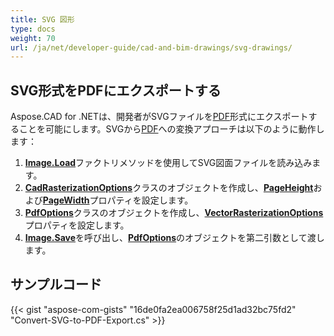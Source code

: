 ```yaml
---
title: SVG 図形
type: docs
weight: 70
url: /ja/net/developer-guide/cad-and-bim-drawings/svg-drawings/
---
```


## **SVG形式をPDFにエクスポートする**

Aspose.CAD for .NETは、開発者がSVGファイルを[PDF](https://docs.fileformat.com/pdf/)形式にエクスポートすることを可能にします。SVGから[PDF](https://docs.fileformat.com/pdf/)への変換アプローチは以下のように動作します：

1. [**Image.Load**](https://reference.aspose.com/cad/net/aspose.cad.image/load/methods/2)ファクトリメソッドを使用してSVG図面ファイルを読み込みます。
1. [**CadRasterizationOptions**](https://reference.aspose.com/cad/net/aspose.cad.imageoptions/cadrasterizationoptions)クラスのオブジェクトを作成し、[**PageHeight**](https://reference.aspose.com/cad/net/aspose.cad.imageoptions/vectorrasterizationoptions/properties/pageheight)および[**PageWidth**](https://reference.aspose.com/cad/net/aspose.cad.imageoptions/vectorrasterizationoptions/properties/pagewidth)プロパティを設定します。
1. [**PdfOptions**](https://reference.aspose.com/cad/net/aspose.cad.imageoptions/pdfoptions)クラスのオブジェクトを作成し、[**VectorRasterizationOptions**](https://reference.aspose.com/cad/net/aspose.cad.imageoptions/vectorrasterizationoptions)プロパティを設定します。
1. [**Image.Save**](https://reference.aspose.com/cad/net/aspose.cad/image/methods/save/index)を呼び出し、[**PdfOptions**](https://reference.aspose.com/cad/net/aspose.cad.imageoptions/pdfoptions)のオブジェクトを第二引数として渡します。

## サンプルコード

{{< gist "aspose-com-gists" "16de0fa2ea006758f25d1ad32bc75fd2" "Convert-SVG-to-PDF-Export.cs" >}}
